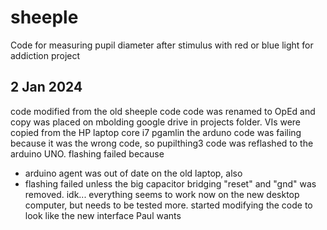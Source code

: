 # sheeple

Code for measuring pupil diameter after stimulus with red or blue light for addiction project

## 2 Jan 2024 
code modified from the old sheeple code
code was renamed to OpEd and copy was placed on mbolding google drive in projects folder. 
VIs were copied from the HP laptop core i7 pgamlin 
the arduno code was failing because it was the wrong code, so pupilthing3 code was reflashed to the arduino UNO. 
flashing failed because 
  - arduino agent was out of date on the old laptop, also
  - flashing failed unless the big capacitor bridging "reset" and "gnd" was removed. idk... 
everything seems to work now on the new desktop computer, but needs to be tested more. 
started modifying the code to look like the new interface Paul wants


